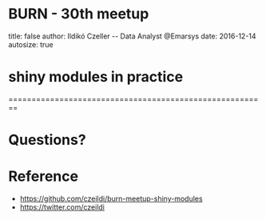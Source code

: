 <!-- no title top of each slide -->

BURN - 30th meetup
========================================================
title: false
author: Ildikó Czeller -- Data Analyst @Emarsys
date: 2016-12-14
autosize: true

# shiny modules in practice

========================================================

# Questions?

Reference
========================================================

- <https://github.com/czeildi/burn-meetup-shiny-modules>
- <https://twitter.com/czeildi>
